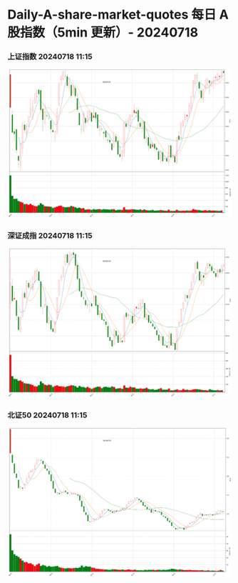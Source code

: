 
# Daily-A-share-market-quotes 每日 A 股指数（5min 更新）- 20240718

### 上证指数 20240718 11:15
![](./fig/2024/7/20240718-sh000001.png)

### 深证成指 20240718 11:15
![](./fig/2024/7/20240718-sz399001.png)

### 北证50 20240718 11:15
![](./fig/2024/7/20240718-bj899050.png)
